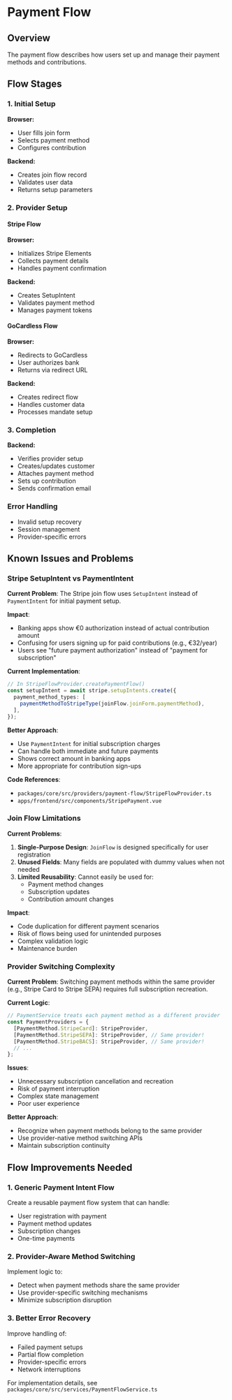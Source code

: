 # Payment Flow

## Overview
The payment flow describes how users set up and manage their payment methods and contributions.

## Flow Stages

### 1. Initial Setup
**Browser:**
- User fills join form
- Selects payment method
- Configures contribution

**Backend:**
- Creates join flow record
- Validates user data
- Returns setup parameters

### 2. Provider Setup

#### Stripe Flow
**Browser:**
- Initializes Stripe Elements
- Collects payment details
- Handles payment confirmation

**Backend:**
- Creates SetupIntent
- Validates payment method
- Manages payment tokens

#### GoCardless Flow
**Browser:**
- Redirects to GoCardless
- User authorizes bank
- Returns via redirect URL

**Backend:**
- Creates redirect flow
- Handles customer data
- Processes mandate setup

### 3. Completion
**Backend:**
- Verifies provider setup
- Creates/updates customer
- Attaches payment method
- Sets up contribution
- Sends confirmation email

### Error Handling
- Invalid setup recovery
- Session management
- Provider-specific errors

## Known Issues and Problems

### Stripe SetupIntent vs PaymentIntent

**Current Problem**: The Stripe join flow uses `SetupIntent` instead of `PaymentIntent` for initial payment setup.

**Impact**:
- Banking apps show €0 authorization instead of actual contribution amount
- Confusing for users signing up for paid contributions (e.g., €32/year)
- Users see "future payment authorization" instead of "payment for subscription"

**Current Implementation**:
```typescript
// In StripeFlowProvider.createPaymentFlow()
const setupIntent = await stripe.setupIntents.create({
  payment_method_types: [
    paymentMethodToStripeType(joinFlow.joinForm.paymentMethod),
  ],
});
```

**Better Approach**:
- Use `PaymentIntent` for initial subscription charges
- Can handle both immediate and future payments
- Shows correct amount in banking apps
- More appropriate for contribution sign-ups

**Code References**:
- `packages/core/src/providers/payment-flow/StripeFlowProvider.ts`
- `apps/frontend/src/components/StripePayment.vue`

### Join Flow Limitations

**Current Problems**:
1. **Single-Purpose Design**: `JoinFlow` is designed specifically for user registration
2. **Unused Fields**: Many fields are populated with dummy values when not needed
3. **Limited Reusability**: Cannot easily be used for:
   - Payment method changes
   - Subscription updates
   - Contribution amount changes

**Impact**:
- Code duplication for different payment scenarios
- Risk of flows being used for unintended purposes
- Complex validation logic
- Maintenance burden

### Provider Switching Complexity

**Current Problem**: Switching payment methods within the same provider (e.g., Stripe Card to Stripe SEPA) requires full subscription recreation.

**Current Logic**:
```typescript
// PaymentService treats each payment method as a different provider
const PaymentProviders = {
  [PaymentMethod.StripeCard]: StripeProvider,
  [PaymentMethod.StripeSEPA]: StripeProvider, // Same provider!
  [PaymentMethod.StripeBACS]: StripeProvider, // Same provider!
  // ...
};
```

**Issues**:
- Unnecessary subscription cancellation and recreation
- Risk of payment interruption
- Complex state management
- Poor user experience

**Better Approach**:
- Recognize when payment methods belong to the same provider
- Use provider-native method switching APIs
- Maintain subscription continuity

## Flow Improvements Needed

### 1. Generic Payment Intent Flow

Create a reusable payment flow system that can handle:
- User registration with payment
- Payment method updates
- Subscription changes
- One-time payments

### 2. Provider-Aware Method Switching

Implement logic to:
- Detect when payment methods share the same provider
- Use provider-specific switching mechanisms
- Minimize subscription disruption

### 3. Better Error Recovery

Improve handling of:
- Failed payment setups
- Partial flow completion
- Provider-specific errors
- Network interruptions

For implementation details, see `packages/core/src/services/PaymentFlowService.ts`
